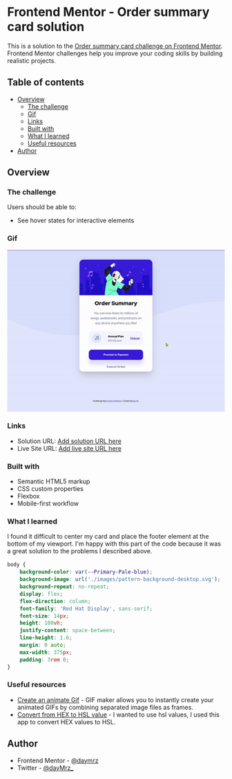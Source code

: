 # Frontend Mentor - Order summary card solution

This is a solution to the [Order summary card challenge on Frontend Mentor](https://www.frontendmentor.io/challenges/order-summary-component-QlPmajDUj). Frontend Mentor challenges help you improve your coding skills by building realistic projects. 

## Table of contents

- [Overview](#overview)
  - [The challenge](#the-challenge)
  - [Gif](#gif)
  - [Links](#links)
  - [Built with](#built-with)
  - [What I learned](#what-i-learned)
  - [Useful resources](#useful-resources)
- [Author](#author)


## Overview

### The challenge

Users should be able to:

- See hover states for interactive elements

### Gif

<img align="center" src="./design/card-frontend-mentor-challenge.gif" alt="desktop view with hover button gif">


### Links

- Solution URL: [Add solution URL here](https://your-solution-url.com)
- Live Site URL: [Add live site URL here](https://your-live-site-url.com)

### Built with

- Semantic HTML5 markup
- CSS custom properties
- Flexbox
- Mobile-first workflow

### What I learned

I found it difficult to center my card and place the footer element at the bottom of my viewport. I'm happy with this part of the code because it was a great solution to the problems I described above. 

```css
body {
    background-color: var(--Primary-Pale-blue);
    background-image: url('./images/pattern-background-desktop.svg');
    background-repeat: no-repeat;
    display: flex;
    flex-direction: column;
    font-family: 'Red Hat Display', sans-serif;
    font-size: 14px;
    height: 100vh;
    justify-content: space-between;
    line-height: 1.6;
    margin: 0 auto;
    max-width: 375px;
    padding: 3rem 0;
}
```

### Useful resources

- [Create an animate Gif](https://ezgif.com/maker) - GIF maker allows you to instantly create your animated GIFs by combining separated image files as frames.
- [Convert from HEX to HSL value](https://htmlcolors.com/hex-to-hsl) - I wanted to use hsl values, I used this app to convert HEX values to HSL.

## Author

- Frontend Mentor - [@daymrz](https://www.frontendmentor.io/profile/LeilyD)
- Twitter - [@dayMrz_](https://twitter.com/DayMrz_) 

